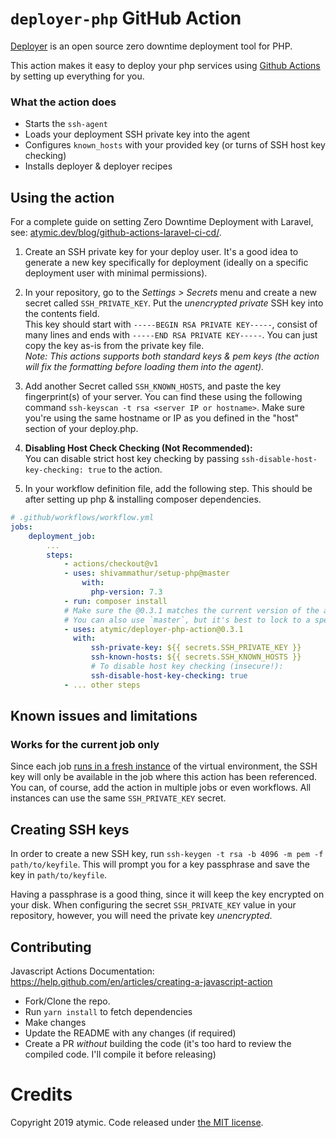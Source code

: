 # `deployer-php` GitHub Action

[Deployer](https://deployer.org/) is an open source zero downtime deployment tool for PHP.

This action makes it easy to deploy your php services using [Github Actions](https://help.github.com/en/actions) by setting up everything for you.

### What the action does
* Starts the `ssh-agent`
* Loads your deployment SSH private key into the agent
* Configures `known_hosts` with your provided key (or turns of SSH host key checking)
* Installs deployer & deployer recipes

## Using the action

For a complete guide on setting Zero Downtime Deployment with Laravel, see: [atymic.dev/blog/github-actions-laravel-ci-cd/](https://atymic.dev/blog/github-actions-laravel-ci-cd).

1. Create an SSH private key for your deploy user. It's a good idea to generate a new key specifically for deployment (ideally on a specific deployment user with minimal permissions).
2. In your repository, go to the *Settings > Secrets* menu and create a new secret called `SSH_PRIVATE_KEY`. Put the *unencrypted private* SSH key into the contents field. <br>
  This key should start with `-----BEGIN RSA PRIVATE KEY-----`, consist of many lines and ends with `-----END RSA PRIVATE KEY-----`. 
  You can just copy the key as-is from the private key file.  
  _Note: This actions supports both standard keys & pem keys (the action will fix the formatting before loading them into the agent)._
3. Add another Secret called `SSH_KNOWN_HOSTS`, and paste the key fingerprint(s) of your server. You can find these using the following command `ssh-keyscan -t rsa <server IP or hostname>`. Make sure you're using the same hostname or IP as you defined in the "host" section of your deploy.php.
4.  
   **Disabling Host Check Checking (Not Recommended):**  
   You can disable strict host key checking by passing `ssh-disable-host-key-checking: true` to the action.
  
4. In your workflow definition file, add the following step. This should be after setting up php & installing composer dependencies.

```yaml
# .github/workflows/workflow.yml
jobs:
    deployment_job:
        ...
        steps:
            - actions/checkout@v1
            - uses: shivammathur/setup-php@master
                with:
                  php-version: 7.3
            - run: composer install
            # Make sure the @0.3.1 matches the current version of the action
            # You can also use `master`, but it's best to lock to a specific version
            - uses: atymic/deployer-php-action@0.3.1
              with:
                  ssh-private-key: ${{ secrets.SSH_PRIVATE_KEY }}
                  ssh-known-hosts: ${{ secrets.SSH_KNOWN_HOSTS }}
                  # To disable host key checking (insecure!):
                  ssh-disable-host-key-checking: true
            - ... other steps
```
## Known issues and limitations

### Works for the current job only

Since each job [runs in a fresh instance](https://help.github.com/en/articles/about-github-actions#job) of the virtual environment, the SSH key will only be available in the job where this action has been referenced. You can, of course, add the action in multiple jobs or even workflows. All instances can use the same `SSH_PRIVATE_KEY` secret.

## Creating SSH keys

In order to create a new SSH key, run `ssh-keygen -t rsa -b 4096 -m pem -f path/to/keyfile`. This will prompt you for a key passphrase and save the key in `path/to/keyfile`.

Having a passphrase is a good thing, since it will keep the key encrypted on your disk. When configuring the secret `SSH_PRIVATE_KEY` value in your repository, however, you will need the private key *unencrypted*. 

## Contributing

Javascript Actions Documentation: https://help.github.com/en/articles/creating-a-javascript-action

* Fork/Clone the repo.
* Run `yarn install` to fetch dependencies
* Make changes
* Update the README with any changes (if required)
* Create a PR *without* building the code (it's too hard to review the compiled code. I'll compile it before releasing)

# Credits

Copyright 2019 atymic. Code released under [the MIT license](LICENSE).
